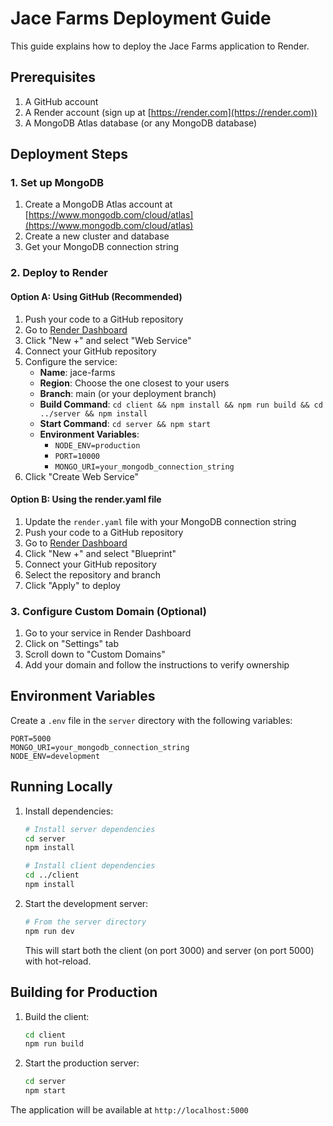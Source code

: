 # Jace Farms Deployment Guide

This guide explains how to deploy the Jace Farms application to Render.

## Prerequisites

1. A GitHub account
2. A Render account (sign up at [https://render.com](https://render.com))
3. A MongoDB Atlas database (or any MongoDB database)

## Deployment Steps

### 1. Set up MongoDB

1. Create a MongoDB Atlas account at [https://www.mongodb.com/cloud/atlas](https://www.mongodb.com/cloud/atlas)
2. Create a new cluster and database
3. Get your MongoDB connection string

### 2. Deploy to Render

#### Option A: Using GitHub (Recommended)

1. Push your code to a GitHub repository
2. Go to [Render Dashboard](https://dashboard.render.com/)
3. Click "New +" and select "Web Service"
4. Connect your GitHub repository
5. Configure the service:
   - **Name**: jace-farms
   - **Region**: Choose the one closest to your users
   - **Branch**: main (or your deployment branch)
   - **Build Command**: `cd client && npm install && npm run build && cd ../server && npm install`
   - **Start Command**: `cd server && npm start`
   - **Environment Variables**:
     - `NODE_ENV=production`
     - `PORT=10000`
     - `MONGO_URI=your_mongodb_connection_string`
6. Click "Create Web Service"

#### Option B: Using the render.yaml file

1. Update the `render.yaml` file with your MongoDB connection string
2. Push your code to a GitHub repository
3. Go to [Render Dashboard](https://dashboard.render.com/)
4. Click "New +" and select "Blueprint"
5. Connect your GitHub repository
6. Select the repository and branch
7. Click "Apply" to deploy

### 3. Configure Custom Domain (Optional)

1. Go to your service in Render Dashboard
2. Click on "Settings" tab
3. Scroll down to "Custom Domains"
4. Add your domain and follow the instructions to verify ownership

## Environment Variables

Create a `.env` file in the `server` directory with the following variables:

```
PORT=5000
MONGO_URI=your_mongodb_connection_string
NODE_ENV=development
```

## Running Locally

1. Install dependencies:
   ```bash
   # Install server dependencies
   cd server
   npm install
   
   # Install client dependencies
   cd ../client
   npm install
   ```

2. Start the development server:
   ```bash
   # From the server directory
   npm run dev
   ```
   This will start both the client (on port 3000) and server (on port 5000) with hot-reload.

## Building for Production

1. Build the client:
   ```bash
   cd client
   npm run build
   ```

2. Start the production server:
   ```bash
   cd server
   npm start
   ```

The application will be available at `http://localhost:5000`
